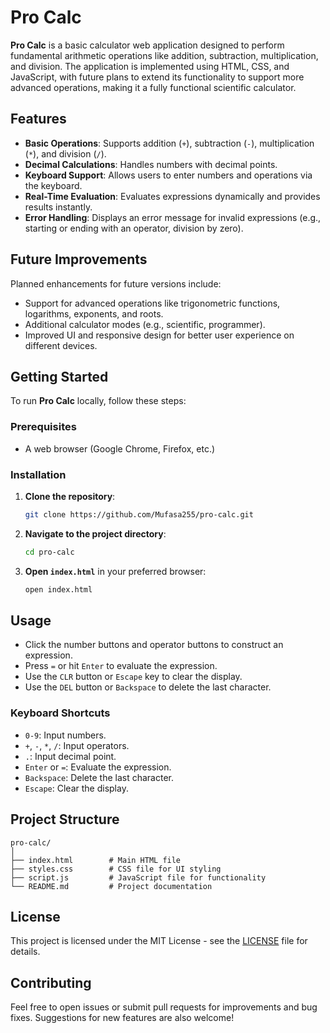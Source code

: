 # Pro Calc

**Pro Calc** is a basic calculator web application designed to perform fundamental arithmetic operations like addition, subtraction, multiplication, and division. The application is implemented using HTML, CSS, and JavaScript, with future plans to extend its functionality to support more advanced operations, making it a fully functional scientific calculator.

## Features

- **Basic Operations**: Supports addition (`+`), subtraction (`-`), multiplication (`*`), and division (`/`).
- **Decimal Calculations**: Handles numbers with decimal points.
- **Keyboard Support**: Allows users to enter numbers and operations via the keyboard.
- **Real-Time Evaluation**: Evaluates expressions dynamically and provides results instantly.
- **Error Handling**: Displays an error message for invalid expressions (e.g., starting or ending with an operator, division by zero).

## Future Improvements

Planned enhancements for future versions include:
- Support for advanced operations like trigonometric functions, logarithms, exponents, and roots.
- Additional calculator modes (e.g., scientific, programmer).
- Improved UI and responsive design for better user experience on different devices.

## Getting Started

To run **Pro Calc** locally, follow these steps:

### Prerequisites
- A web browser (Google Chrome, Firefox, etc.)

### Installation

1. **Clone the repository**:
   ```bash
   git clone https://github.com/Mufasa255/pro-calc.git
   ```

2. **Navigate to the project directory**:
   ```bash
   cd pro-calc
   ```

3. **Open `index.html`** in your preferred browser:
   ```bash
   open index.html
   ```

## Usage

- Click the number buttons and operator buttons to construct an expression.
- Press `=` or hit `Enter` to evaluate the expression.
- Use the `CLR` button or `Escape` key to clear the display.
- Use the `DEL` button or `Backspace` to delete the last character.

### Keyboard Shortcuts

- `0-9`: Input numbers.
- `+`, `-`, `*`, `/`: Input operators.
- `.`: Input decimal point.
- `Enter` or `=`: Evaluate the expression.
- `Backspace`: Delete the last character.
- `Escape`: Clear the display.

## Project Structure

```
pro-calc/
│
├── index.html        # Main HTML file
├── styles.css        # CSS file for UI styling
├── script.js         # JavaScript file for functionality
└── README.md         # Project documentation
```

## License

This project is licensed under the MIT License - see the [LICENSE](LICENSE) file for details.

## Contributing

Feel free to open issues or submit pull requests for improvements and bug fixes. Suggestions for new features are also welcome!

